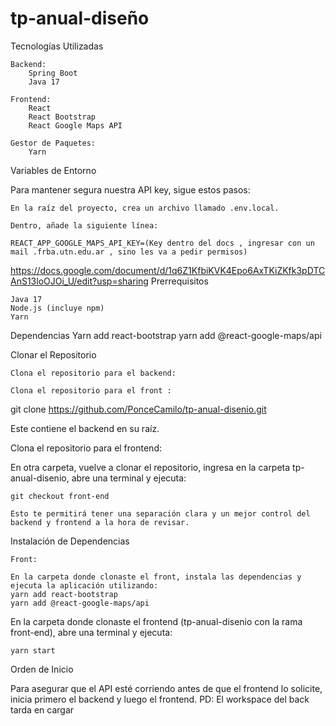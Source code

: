 # tp-anual-diseño

Tecnologías Utilizadas

    Backend:
        Spring Boot
        Java 17

    Frontend:
        React
        React Bootstrap
        React Google Maps API

    Gestor de Paquetes:
        Yarn

Variables de Entorno

Para mantener segura nuestra API key, sigue estos pasos:

    En la raíz del proyecto, crea un archivo llamado .env.local.

    Dentro, añade la siguiente línea:

    REACT_APP_GOOGLE_MAPS_API_KEY=(Key dentro del docs , ingresar con un mail .frba.utn.edu.ar , sino les va a pedir permisos)

https://docs.google.com/document/d/1q6Z1KfbiKVK4Epo6AxTKiZKfk3pDTCAnS13loOJOi_U/edit?usp=sharing 
Prerrequisitos

    Java 17
    Node.js (incluye npm) 
    Yarn
Dependencias 
    Yarn add react-bootstrap
    yarn add @react-google-maps/api 

Clonar el Repositorio

    Clona el repositorio para el backend:

    Clona el repositorio para el front :


git clone https://github.com/PonceCamilo/tp-anual-disenio.git

Este contiene el backend en su raíz.

Clona el repositorio para el frontend:

En otra carpeta, vuelve a clonar el repositorio, ingresa en la carpeta tp-anual-disenio, abre una terminal y ejecuta:

    git checkout front-end

    Esto te permitirá tener una separación clara y un mejor control del backend y frontend a la hora de revisar.

Instalación de Dependencias

    Front:

    En la carpeta donde clonaste el front, instala las dependencias y ejecuta la aplicación utilizando:
    yarn add react-bootstrap
    yarn add @react-google-maps/api


En la carpeta donde clonaste el frontend (tp-anual-disenio con la rama front-end), abre una terminal y ejecuta:

    yarn start

Orden de Inicio

Para asegurar que el API esté corriendo antes de que el frontend lo solicite, inicia primero el backend y luego el frontend.
PD: El workspace del back tarda en cargar
